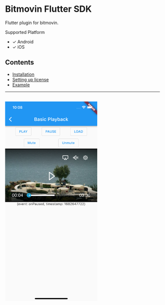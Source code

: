 # Bitmovin Flutter SDK

Flutter plugin for bitmovin.

Supported Platform
- &check; Android
- &check; iOS

## Contents

- [Installation](./documents/installation.md)
- [Setting up license](./documents/license.md)
- [Example](./documents/examples.md)

--- 
</br>
<img width="300" src="./documents/assets/SS-1.png" />